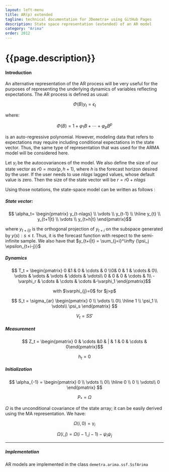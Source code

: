```yaml
---
layout: left-menu
title: AR(p) extended 
tagline: technical documentation for JDemetra+ using GitHub Pages
description: State space representation (extended) of an AR model
category: "Arima"
order: 2012
---
```


# {{page.description}}

#### Introduction

An alternative representation of the AR process will be very useful for the purposes of representing the underlying dynamics of variables 
reflecting expectations. The AR process is defined as usual:

$$\Phi\left(B\right)y_t=\epsilon_t $$ 

where:  

$$\Phi\left(B\right)=1+\varphi_1 B + \cdots + \varphi_p B^p $$   

is an auto-regressive polynomial. However, modeling data that refers to expectations may require including conditional expectations in 
the state vector. Thus,  the same type of representation that was used
for the ARMA model will be considered here.

Let $\gamma_i$ be the autocovariances of the model. We also define the size of our state vector as $r0=max(p,h+1)$, where $h$ is the forecast horizon
desired by the user. If the user needs to use $nlags$ lagged values, whose default value is zero. Then the size of the state vector will be $r=r0+nlags$ 

Using those notations, the state-space model can be written as follows :

##### State vector: 

$$ \alpha_t= \begin{pmatrix} 
y_{t-nlags} \\ 
\vdots  \\ 
y_{t-1}  \\ 
\hline
y_{t}  \\ 
y_{t+1|t} \\ 
\vdots \\ 
y_{t+h|t} 
\end{pmatrix}$$  

where $y_{t+i|t}$ is the orthogonal projection of
$y_{t+i}$ on the subspace generated by ${y\left(s\right):s \leq t}$. Thus, it is the forecast function with respect to the semi-infinite sample.
We also have that $y_{t+i|t} = \sum_{j=i}^\infty {\psi_j \epsilon_{t+i-j}}$

##### Dynamics


$$ T_t = \begin{pmatrix} 0 &1 & 0 & \cdots & 0  \\0& 0 & 1 & \cdots & 0\\ \vdots & \vdots & \vdots & \ddots & \vdots\\ 0 & 0 & 0 & \cdots & 1\\
-\varphi_r & \cdots  & \cdots & \cdots &-\varphi_1 \end{pmatrix}$$

<p style="text-align: center;"> with $\varphi_{j}=0$ for $j>p$  </p>

$$ S_t = \sigma_{ar} \begin{pmatrix} 0 \\  
\vdots \\
0\\
\hline
1 \\ \psi_1 \\ \vdots\\ \psi_s \end{pmatrix} $$  

$$ V_t = S S' $$



##### Measurement

$$ Z_t = \begin{pmatrix} 0 & \cdots  &0  & | & 1 & 0 & \cdots & 0\end{pmatrix}$$

$$ h_t = 0 $$

##### Initialization 

$$ \alpha_{-1}  = \begin{pmatrix} 0 \\  
\vdots \\
0\\
\hline
0 \\ 0 \\ \vdots\\ 0 \end{pmatrix} $$  



$$ P_{*} = \Omega $$

$\Omega$ is the unconditional covariance of the state array; it can be easily derived using the MA representation. We have:

$$ \Omega\left(i,0\right) = \gamma_i $$  

$$ \Omega\left(i,j\right) = \Omega\left(i-1,j-1\right)-\psi_i \psi_j $$  

<hr>

##### Implementation

AR models are implemented in the class `demetra.arima.ssf.SsfArima`

